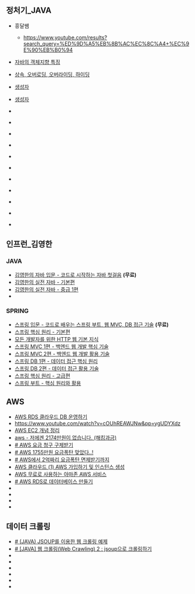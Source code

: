 
## 정처기_JAVA
- 흥달쌤
	- https://www.youtube.com/results?search_query=%ED%9D%A5%EB%8B%AC%EC%8C%A4+%EC%9E%90%EB%B0%94

- [자바의 객체지향 특징](https://www.youtube.com/watch?v=vEi-qgeIaRs&pp=ygUQ7Z2l64us7IykIOyekOuwlA%3D%3D)
- [상속, 오버로딩, 오버라이딩, 하이딩](https://www.youtube.com/watch?v=-fv7H9_bXs0&pp=ygUQ7Z2l64us7IykIOyekOuwlA%3D%3D)
- [생성자](https://www.youtube.com/watch?v=GS9Cr--ymVE&pp=ygUQ7Z2l64us7IykIOyekOuwlA%3D%3D)
- [생성자](https://www.youtube.com/watch?v=7sIbIiqHq4s&pp=ygUQ7Z2l64us7IykIOyekOuwlA%3D%3D)
- []()
- []()
- []()
- []()
- []()
- []()
- []()
- []()
- []()
- []()
- []()

## 인프런_김영한
### JAVA
- [김영한의 자바 입문 - 코드로 시작하는 자바 첫걸음](https://www.inflearn.com/course/%EA%B9%80%EC%98%81%ED%95%9C%EC%9D%98-%EC%9E%90%EB%B0%94-%EC%9E%85%EB%AC%B8) **(무료)**
- [김영한의 실전 자바 - 기본편](https://www.inflearn.com/course/%EA%B9%80%EC%98%81%ED%95%9C%EC%9D%98-%EC%8B%A4%EC%A0%84-%EC%9E%90%EB%B0%94-%EA%B8%B0%EB%B3%B8%ED%8E%B8)
- [김영한의 실전 자바 - 중급 1편](https://www.inflearn.com/course/%EA%B9%80%EC%98%81%ED%95%9C%EC%9D%98-%EC%8B%A4%EC%A0%84-%EC%9E%90%EB%B0%94-%EC%A4%91%EA%B8%89-1)
- 
### SPRING
- [스프링 입문 - 코드로 배우는 스프링 부트, 웹 MVC, DB 접근 기술](https://www.inflearn.com/course/%EC%8A%A4%ED%94%84%EB%A7%81-%EC%9E%85%EB%AC%B8-%EC%8A%A4%ED%94%84%EB%A7%81%EB%B6%80%ED%8A%B8) **(무료)**
- [스프링 핵심 원리 - 기본편](https://www.inflearn.com/course/%EC%8A%A4%ED%94%84%EB%A7%81-%ED%95%B5%EC%8B%AC-%EC%9B%90%EB%A6%AC-%EA%B8%B0%EB%B3%B8%ED%8E%B8)
- [모든 개발자를 위한 HTTP 웹 기본 지식](https://www.inflearn.com/course/http-%EC%9B%B9-%EB%84%A4%ED%8A%B8%EC%9B%8C%ED%81%AC)
- [스프링 MVC 1편 - 백엔드 웹 개발 핵심 기술](https://www.inflearn.com/course/%EC%8A%A4%ED%94%84%EB%A7%81-mvc-1)
- [스프링 MVC 2편 - 백엔드 웹 개발 활용 기술](https://www.inflearn.com/course/%EC%8A%A4%ED%94%84%EB%A7%81-mvc-2)
- [스프링 DB 1편 - 데이터 접근 핵심 원리](https://www.inflearn.com/course/%EC%8A%A4%ED%94%84%EB%A7%81-db-1)
- [스프링 DB 2편 - 데이터 접근 활용 기술](https://www.inflearn.com/course/%EC%8A%A4%ED%94%84%EB%A7%81-db-2)
- [스프링 핵심 원리 - 고급편](https://www.inflearn.com/course/%EC%8A%A4%ED%94%84%EB%A7%81-%ED%95%B5%EC%8B%AC-%EC%9B%90%EB%A6%AC-%EA%B3%A0%EA%B8%89%ED%8E%B8)
- [스프링 부트 - 핵심 원리와 활용](https://www.inflearn.com/course/%EC%8A%A4%ED%94%84%EB%A7%81%EB%B6%80%ED%8A%B8-%ED%95%B5%EC%8B%AC%EC%9B%90%EB%A6%AC-%ED%99%9C%EC%9A%A9)



## AWS
- [AWS RDS 클라우드 DB 운영하기](https://velog.io/@juhyeon1114/AWS-RDS-%EB%82%98%EC%9D%98-DB-%EC%9A%B4%EC%98%81%ED%95%98%EA%B8%B0)
- https://www.youtube.com/watch?v=cOUhREAWJNw&pp=ygUDYXdz
- [ AWS EC2 개념 정리](https://velog.io/@server30sopt/AWS-EC2-%EA%B0%9C%EB%85%90-%EC%A0%95%EB%A6%AC)
- [aws - 저에겐 2174만원이 없습니다. (해킹과금)](https://velog.io/@gmtmoney2357/aws-%EC%A0%80%EC%97%90%EA%B2%90-2174%EB%A7%8C%EC%9B%90%EC%9D%B4-%EC%97%86%EC%8A%B5%EB%8B%88%EB%8B%A4.-%ED%95%B4%ED%82%B9%EA%B3%BC%EA%B8%88)
- [# AWS 요금 청구 구제받기](https://velog.io/@kimphysicsman/AWS-%EC%9A%94%EA%B8%88-%EC%B2%AD%EA%B5%AC-%EA%B5%AC%EC%A0%9C%EB%B0%9B%EA%B8%B0)
- [# AWS 1755만원 요금폭탄 맞았다..!](https://velog.io/@ysung327/AWS-1700%EB%A7%8C%EC%9B%90-%EC%9A%94%EA%B8%88%ED%8F%AD%ED%83%84-%EB%A7%9E%EC%95%98%EB%8B%A4)
- [# AWS에서 2억짜리 요금폭탄 면제받기까지](https://velog.io/@kandy1002/AWS%EC%97%90%EC%84%9C-2%EC%96%B5%EC%A7%9C%EB%A6%AC-%EC%9A%94%EA%B8%88%ED%8F%AD%ED%83%84-%EB%A9%B4%EC%A0%9C%EB%B0%9B%EA%B8%B0%EA%B9%8C%EC%A7%80)
-  [AWS 클라우드 (1) AWS 가입하기 및 인스턴스 생성](https://gomtaetae.tistory.com/entry/AWS-%ED%81%B4%EB%9D%BC%EC%9A%B0%EB%93%9C-AWS-%EA%B0%80%EC%9E%85%ED%95%98%EA%B8%B0-%EB%B0%8F-%EC%9D%B8%EC%8A%A4%ED%84%B4%EC%8A%A4-%EC%83%9D%EC%84%B1)
- [AWS 무료로 사용하는 아마존 AWS 서비스](https://pitching-gap.tistory.com/entry/AWS-%EB%AC%B4%EB%A3%8C%EB%A1%9C-%EC%82%AC%EC%9A%A9%ED%95%98%EB%8A%94-%EC%95%84%EB%A7%88%EC%A1%B4-AWS-%EC%84%9C%EB%B9%84%EC%8A%A4EC2-%EC%9D%B8%EC%8A%A4%ED%84%B4%EC%8A%A4-%EC%83%9D%EC%84%B1)
- [# AWS RDS로 데이터베이스 만들기](https://velog.io/@nefertiri/AWS-RDS%EB%A1%9C-%EB%8D%B0%EC%9D%B4%ED%84%B0%EB%B2%A0%EC%9D%B4%EC%8A%A4-%EB%A7%8C%EB%93%A4%EA%B8%B0)
- []()
- []()
- []()
- []()





## 데이터 크롤링

- [# (JAVA) JSOUP를 이용한 웹 크롤링 예제](https://velog.io/@lgw2236/JAVA-JSOUP%EB%A5%BC-%EC%9D%B4%EC%9A%A9%ED%95%9C-%ED%81%AC%EB%A1%A4%EB%A7%81-%EC%98%88%EC%A0%9C)
- [# [JAVA] 웹 크롤링(Web Crawling) 2 : jsoup으로 크롤링하기](https://ddcloud.tistory.com/entry/JAVA-%EC%9B%B9-%ED%81%AC%EB%A1%A4%EB%A7%81Web-Crawling-2-jsoup%EC%9C%BC%EB%A1%9C-%ED%81%AC%EB%A1%A4%EB%A7%81%ED%95%98%EA%B8%B0)
- []()
- []()
- []()
- []()
- []()
- []()